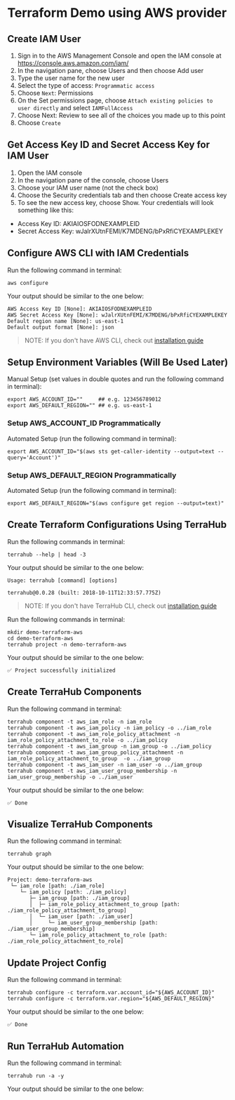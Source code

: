 # Terraform Demo using AWS provider

## Create IAM User
1. Sign in to the AWS Management Console and open the IAM console at https://console.aws.amazon.com/iam/
2. In the navigation pane, choose Users and then choose Add user
3. Type the user name for the new user
4. Select the type of access: `Programmatic access`
5. Choose `Next`: Permissions
6. On the Set permissions page, choose `Attach existing policies to user directly` and select `IAMFullAccess`
7. Choose Next: Review to see all of the choices you made up to this point
8. Choose `Create`

## Get Access Key ID and Secret Access Key for IAM User
1. Open the IAM console
2. In the navigation pane of the console, choose Users
3. Choose your IAM user name (not the check box)
4. Choose the Security credentials tab and then choose Create access key
5. To see the new access key, choose Show. Your credentials will look something like this:
  - Access Key ID: AKIAIOSFODNEXAMPLEID
  - Secret Access Key: wJalrXUtnFEMI/K7MDENG/bPxRfiCYEXAMPLEKEY

## Configure AWS CLI with IAM Credentials

Run the following command in terminal:
```shell
aws configure
```

Your output should be similar to the one below:
```
AWS Access Key ID [None]: AKIAIOSFODNEXAMPLEID
AWS Secret Access Key [None]: wJalrXUtnFEMI/K7MDENG/bPxRfiCYEXAMPLEKEY
Default region name [None]: us-east-1
Default output format [None]: json
```

> NOTE: If you don't have AWS CLI, check out
[installation guide](https://docs.aws.amazon.com/cli/latest/userguide/installing.html)

## Setup Environment Variables (Will Be Used Later)

Manual Setup (set values in double quotes and run the following command in terminal):
```shell
export AWS_ACCOUNT_ID=""     ## e.g. 123456789012
export AWS_DEFAULT_REGION="" ## e.g. us-east-1
```

### Setup AWS_ACCOUNT_ID Programmatically

Automated Setup (run the following command in terminal):
```shell
export AWS_ACCOUNT_ID="$(aws sts get-caller-identity --output=text --query='Account')"
```

### Setup AWS_DEFAULT_REGION Programmatically

Automated Setup (run the following command in terminal):
```shell
export AWS_DEFAULT_REGION="$(aws configure get region --output=text)"
```

## Create Terraform Configurations Using TerraHub

Run the following commands in terminal:
```shell
terrahub --help | head -3
```

Your output should be similar to the one below:
```
Usage: terrahub [command] [options]

terrahub@0.0.28 (built: 2018-10-11T12:33:57.775Z)
```

> NOTE: If you don't have TerraHub CLI, check out
[installation guide](https://www.npmjs.com/package/terrahub)

Run the following commands in terminal:
```shell
mkdir demo-terraform-aws
cd demo-terraform-aws
terrahub project -n demo-terraform-aws
```

Your output should be similar to the one below:
```
✅ Project successfully initialized
```

## Create TerraHub Components

Run the following command in terminal:
```shell
terrahub component -t aws_iam_role -n iam_role
terrahub component -t aws_iam_policy -n iam_policy -o ../iam_role
terrahub component -t aws_iam_role_policy_attachment -n iam_role_policy_attachment_to_role -o ../iam_policy
terrahub component -t aws_iam_group -n iam_group -o ../iam_policy
terrahub component -t aws_iam_group_policy_attachment -n iam_role_policy_attachment_to_group  -o ../iam_group
terrahub component -t aws_iam_user -n iam_user -o ../iam_group
terrahub component -t aws_iam_user_group_membership -n iam_user_group_membership -o ../iam_user
```

Your output should be similar to the one below:
```
✅ Done
```

## Visualize TerraHub Components

Run the following command in terminal:
```shell
terrahub graph
```

Your output should be similar to the one below:
```
Project: demo-terraform-aws
 └─ iam_role [path: ./iam_role]
    └─ iam_policy [path: ./iam_policy]
       ├─ iam_group [path: ./iam_group]
       │  ├─ iam_role_policy_attachment_to_group [path: ./iam_role_policy_attachment_to_group]
       │  └─ iam_user [path: ./iam_user]
       │     └─ iam_user_group_membership [path: ./iam_user_group_membership]
       └─ iam_role_policy_attachment_to_role [path: ./iam_role_policy_attachment_to_role]
```

## Update Project Config

Run the following command in terminal:
```shell
terrahub configure -c terraform.var.account_id="${AWS_ACCOUNT_ID}"
terrahub configure -c terraform.var.region="${AWS_DEFAULT_REGION}"
```

Your output should be similar to the one below:
```
✅ Done
```

## Run TerraHub Automation

Run the following command in terminal:
```shell
terrahub run -a -y
```

Your output should be similar to the one below:
```
```
